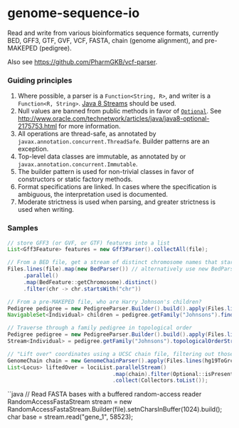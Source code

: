 # genome-sequence-io
Read and write from various bioinformatics sequence formats, currently BED, GFF3, GTF, GVF, VCF, FASTA, chain (genome alignment), and pre-MAKEPED (pedigree).

Also see https://github.com/PharmGKB/vcf-parser.

### Guiding principles
  1. Where possible, a parser is a `Function<String, R>`, and writer is a `Function<R, String>`. [Java 8 Streams](http://www.oracle.com/technetwork/articles/java/ma14-java-se-8-streams-2177646.html) should be used.
  2. Null values are banned from public methods in favor of [`Optional`](https://docs.oracle.com/javase/8/docs/api/java/util/Optional.html). See http://www.oracle.com/technetwork/articles/java/java8-optional-2175753.html for more information.
  3. All operations are thread-safe, as annotated by `javax.annotation.concurrent.ThreadSafe`. Builder patterns are an exception.
  4. Top-level data classes are immutable, as annotated by  or `javax.annotation.concurrent.Immutable`.
  5. The builder pattern is used for non-trivial classes in favor of constructors or static factory methods.
  6. Format specifications are linked. In cases where the specification is ambiguous, the interpretation used is documented.
  7. Moderate strictness is used when parsing, and greater strictness is used when writing.
  
### Samples

```java
// store GFF3 (or GVF, or GTF) features into a list
List<Gff3Feature> features = new Gff3Parser().collectAll(file);
```

```java
// From a BED file, get a stream of distinct chromosome names that start with "chr", in parallel
Files.lines(file).map(new BedParser()) // alternatively use new BedParser().parseAll(file)
     .parallel()
     .map(BedFeature::getChromosome).distinct()
     .filter(chr -> chr.startsWith("chr"))
```

```java
// From a pre-MAKEPED file, who are Harry Johnson's children?
Pedigree pedigree = new PedigreeParser.Builder().build().apply(Files.lines(file));
NavigableSet<Individual> children = pedigree.getFamily("Johnsons").find("Harry Johnson").getChildren();
```

```java
// Traverse through a family pedigree in topological order
Pedigree pedigree = new PedigreeParser.Builder().build().apply(Files.lines(file));
Stream<Individual> = pedigree.getFamily("Johnsons").topologicalOrderStream();
```

```java
// "Lift over" coordinates using a UCSC chain file, filtering out those that couldn't be lifted over
GenomeChain chain = new GenomeChainParser().apply(Files.lines(hg19ToGrch38ChainFile));
List<Locus> liftedOver = lociList.parallelStream()
                                 .map(chain).filter(Optional::isPresent)
                                 .collect(Collectors.toList());

```

``java
// Read FASTA bases with a buffered random-access reader
RandomAccessFastaStream stream = new RandomAccessFastaStream.Builder(file).setnCharsInBuffer(1024).build();
char base = stream.read("gene_1", 58523);
```